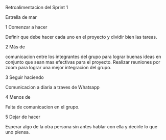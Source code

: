 Retroalimentacion del Sprint 1

Estrella de mar

1 Comenzar a hacer

 Definir que debe hacer cada uno en el proyecto y dividir bien las tareas.

2 Más de

comunicacion entre los integrantes del grupo para lograr buenas ideas en conjunto que sean mas efectivas para el proyecto. Realizar reuniones por zoom para lograr una mejor integracion del grupo.

3 Seguir haciendo

Comunicacion a diaria a traves de Whatsapp

4 Menos de

Falta de comunicacion en el grupo.

5 Dejar de hacer

Esperar algo de la otra persona sin antes hablar con ella y decirle lo que uno piensa.